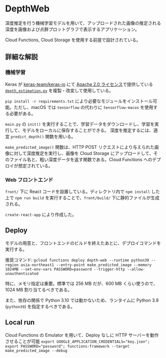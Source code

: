 # DepthWeb

深度推定を行う機械学習モデルを用いて、アップロードされた画像の推定される深度を画像および点群プロットグラフで表示するアプリケーション。

Cloud Functions, Cloud Storage を使用する前提で設計されている。

## 詳細な解説

### 機械学習

Keras が [keras-team/keras-io](https://github.com/keras-team/keras-io) にて [Apache 2.0 ライセンス](https://www.apache.org/licenses/LICENSE-2.0)で提供している [`depth_estimation.py`](https://github.com/keras-team/keras-io/blob/master/examples/vision/depth_estimation.py) を複製・改変して使用している。

`pip install -r requirements.txt` により必要なモジュールをインストール可能。ただし、macOS では `tensorflow` の代わりに `tensorflow-macos` を使用する必要がある。

`main.py` の `init()` を実行することで、学習データをダウンロードし、学習を実行して、モデルをローカルに保存することができる。
深度を推定するには、適宜 `predict_depth()` 関数を用いる。

`make_predicted_image()` 関数は、HTTP POST リクエストにより与えられた画像に対して深度推定を実行し、画像を Cloud Storage にアップロードして、そのファイル名と、粗い深度データを返す関数である。Cloud Functions へのデプロイが想定されている。

### Web フロントエンド

`front/` 下に React コードを設置している。ディレクトリ内で `npm install` した上で `npm run build` を実行することで、`front/build/` 下に静的ファイルが生成される。

`create-react-app` により作成した。

## Deploy

モデルの用意と、フロントエンドのビルドを終えたあとに、デプロイコマンドを実行する。

推奨コマンド: `gcloud functions deploy depth-web --runtime python39 --region asia-northeast1 --entry-point make_predicted_image --memory 1024MB --set-env-vars PASSWORD=password --trigger-http --allow-unauthenticated`

特に、メモリ指定は重要。標準では 256 MB だが、600 MB くらい使うので、1024 MB 割り当てるべきである。

また、依存の関係で Python 3.10 では動かないため、ランタイムに Python 3.9 (`python39`) を指定するべきである。

## Local run

Cloud Functions の Emulator を用いて、Deploy なしに HTTP サーバーを動作させることが可能
`export GOOGLE_APPLICATION_CREDENTIALS="key.json"; export PASSWORD="password"; functions-framework --target make_predicted_image --debug`
